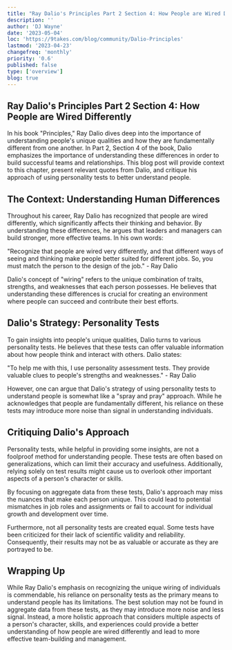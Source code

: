 ```yaml
---
title: "Ray Dalio's Principles Part 2 Section 4: How People are Wired Differently"
description: ''
author: 'DJ Wayne'
date: '2023-05-04'
loc: 'https://9takes.com/blog/community/Dalio-Principles'
lastmod: '2023-04-23'
changefreq: 'monthly'
priority: '0.6'
published: false
type: ['overview']
blog: true
---
```


<!-- https://www.youtube.com/watch?v=RFCkvmtYD40 -->

<!-- Prompt
Create a blog article about ray dalio's book principles part 2 section 4 about how people are wired very differently. The post should give context to this chapter and talk about how Ray notices that people are fundamentally different. Put a few relevant quotes in the blog and make it in markdown.
I want you to critique his thinking in that he knows people are different but his solution is to look at a bunch of personality tests to glean insights into people. Mention how this strategy is kinda like spray and pray where he understands there is a problem and is searching for a solution. But the best solution may not be found in aggregate. This may just be introducing more noise and less signal.
-->

## Ray Dalio's Principles Part 2 Section 4: How People are Wired Differently

In his book "Principles," Ray Dalio dives deep into the importance of understanding people's unique qualities and how they are fundamentally different from one another. In Part 2, Section 4 of the book, Dalio emphasizes the importance of understanding these differences in order to build successful teams and relationships. This blog post will provide context to this chapter, present relevant quotes from Dalio, and critique his approach of using personality tests to better understand people.

## The Context: Understanding Human Differences

Throughout his career, Ray Dalio has recognized that people are wired differently, which significantly affects their thinking and behavior. By understanding these differences, he argues that leaders and managers can build stronger, more effective teams. In his own words:

"Recognize that people are wired very differently, and that different ways of seeing and thinking make people better suited for different jobs. So, you must match the person to the design of the job." - Ray Dalio

Dalio's concept of "wiring" refers to the unique combination of traits, strengths, and weaknesses that each person possesses. He believes that understanding these differences is crucial for creating an environment where people can succeed and contribute their best efforts.

## Dalio's Strategy: Personality Tests

To gain insights into people's unique qualities, Dalio turns to various personality tests. He believes that these tests can offer valuable information about how people think and interact with others. Dalio states:

"To help me with this, I use personality assessment tests. They provide valuable clues to people's strengths and weaknesses." - Ray Dalio

However, one can argue that Dalio's strategy of using personality tests to understand people is somewhat like a "spray and pray" approach. While he acknowledges that people are fundamentally different, his reliance on these tests may introduce more noise than signal in understanding individuals.

## Critiquing Dalio's Approach

Personality tests, while helpful in providing some insights, are not a foolproof method for understanding people. These tests are often based on generalizations, which can limit their accuracy and usefulness. Additionally, relying solely on test results might cause us to overlook other important aspects of a person's character or skills.

By focusing on aggregate data from these tests, Dalio's approach may miss the nuances that make each person unique. This could lead to potential mismatches in job roles and assignments or fail to account for individual growth and development over time.

Furthermore, not all personality tests are created equal. Some tests have been criticized for their lack of scientific validity and reliability. Consequently, their results may not be as valuable or accurate as they are portrayed to be.

## Wrapping Up

While Ray Dalio's emphasis on recognizing the unique wiring of individuals is commendable, his reliance on personality tests as the primary means to understand people has its limitations. The best solution may not be found in aggregate data from these tests, as they may introduce more noise and less signal. Instead, a more holistic approach that considers multiple aspects of a person's character, skills, and experiences could provide a better understanding of how people are wired differently and lead to more effective team-building and management.
